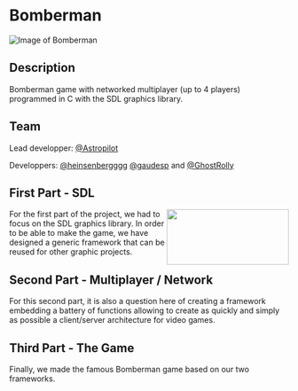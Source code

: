 # Bomberman

![Image of Bomberman](https://static.tvtropes.org/pmwiki/pub/images/bomberman.png)

## Description

Bomberman game with networked multiplayer (up to 4 players) programmed in C with the SDL graphics library.

## Team

Lead developper: [@Astropilot](https://github.com/Astropilot)

Developpers: [@heinsenbergggg](https://github.com/heinsenbergggg) [@gaudesp](https://github.com/gaudesp) and [@GhostRolly](https://github.com/GhostRolly)

## First Part - SDL

<img align="right" width="220" height="100" src="https://upload.wikimedia.org/wikipedia/commons/thumb/c/cd/SDL_Logo.svg/220px-SDL_Logo.svg.png">

For the first part of the project, we had to focus on the SDL graphics library. In order to be able to make the game, we have designed a generic framework that can be reused for other graphic projects.

## Second Part - Multiplayer / Network

For this second part, it is also a question here of creating a framework embedding a battery of functions allowing to create as quickly and simply as possible a client/server architecture for video games.

## Third Part - The Game

Finally, we made the famous Bomberman game based on our two frameworks.
